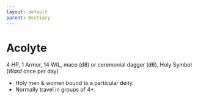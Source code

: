 ```yaml
---
layout: default
parent: Bestiary
---
```


# Acolyte

4 HP, 1 Armor, 14 WIL, mace (d8) or ceremonial dagger (d6), Holy Symbol (_Ward_ once per day)

- Holy men & women bound to a particular deity.
- Normally travel in groups of 4+.
